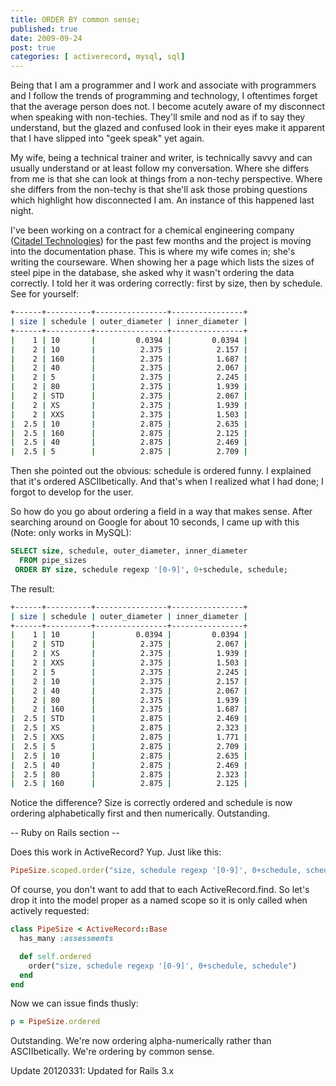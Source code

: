 ```yaml
---
title: ORDER BY common sense;
published: true
date: 2009-09-24
post: true
categories: [ activerecord, mysql, sql]
---
```


Being that I am a programmer and I work and associate with programmers and I follow the trends of programming and technology, I oftentimes forget that the average person does not. I become acutely aware of my disconnect when speaking with non-techies. They'll smile and nod as if to say they understand, but the glazed and confused look in their eyes make it apparent that I have slipped into "geek speak" yet again.

My wife, being a technical trainer and writer, is technically savvy and can usually understand or at least follow my conversation. Where she differs from me is that she can look at things from a non-techy perspective. Where she differs from the non-techy is that she'll ask those probing questions which highlight how disconnected I am. An instance of this happened last night.

I've been working on a contract for a chemical engineering company ([Citadel Technologies](http://cittech.com)) for the past few months and the project is moving into the documentation phase. This is where my wife comes in; she's writing the courseware. When showing her a page which lists the sizes of steel pipe in the database, she asked why it wasn't ordering the data correctly. I told her it was ordering correctly: first by size, then by schedule. See for yourself:

``` bash
+------+----------+----------------+----------------+
| size | schedule | outer_diameter | inner_diameter |
+------+----------+----------------+----------------+
|    1 | 10       |         0.0394 |         0.0394 |
|    2 | 10       |          2.375 |          2.157 |
|    2 | 160      |          2.375 |          1.687 |
|    2 | 40       |          2.375 |          2.067 |
|    2 | 5        |          2.375 |          2.245 |
|    2 | 80       |          2.375 |          1.939 |
|    2 | STD      |          2.375 |          2.067 |
|    2 | XS       |          2.375 |          1.939 |
|    2 | XXS      |          2.375 |          1.503 |
|  2.5 | 10       |          2.875 |          2.635 |
|  2.5 | 160      |          2.875 |          2.125 |
|  2.5 | 40       |          2.875 |          2.469 |
|  2.5 | 5        |          2.875 |          2.709 |
```

Then she pointed out the obvious: schedule is ordered funny. I explained that it's ordered ASCIIbetically. And that's when I realized what I had done; I forgot to develop for the user.

So how do you go about ordering a field in a way that makes sense. After searching around on Google for about 10 seconds, I came up with this (Note: only works in MySQL):

``` sql
SELECT size, schedule, outer_diameter, inner_diameter
  FROM pipe_sizes
 ORDER BY size, schedule regexp '[0-9]', 0+schedule, schedule;
```

The result:

``` bash
+------+----------+----------------+----------------+
| size | schedule | outer_diameter | inner_diameter |
+------+----------+----------------+----------------+
|    1 | 10       |         0.0394 |         0.0394 |
|    2 | STD      |          2.375 |          2.067 |
|    2 | XS       |          2.375 |          1.939 |
|    2 | XXS      |          2.375 |          1.503 |
|    2 | 5        |          2.375 |          2.245 |
|    2 | 10       |          2.375 |          2.157 |
|    2 | 40       |          2.375 |          2.067 |
|    2 | 80       |          2.375 |          1.939 |
|    2 | 160      |          2.375 |          1.687 |
|  2.5 | STD      |          2.875 |          2.469 |
|  2.5 | XS       |          2.875 |          2.323 |
|  2.5 | XXS      |          2.875 |          1.771 |
|  2.5 | 5        |          2.875 |          2.709 |
|  2.5 | 10       |          2.875 |          2.635 |
|  2.5 | 40       |          2.875 |          2.469 |
|  2.5 | 80       |          2.875 |          2.323 |
|  2.5 | 160      |          2.875 |          2.125 |
```

Notice the difference? Size is correctly ordered and schedule is now ordering alphabetically first and then numerically. Outstanding.

-- Ruby on Rails section --

Does this work in ActiveRecord? Yup. Just like this:

``` ruby
PipeSize.scoped.order("size, schedule regexp '[0-9]', 0+schedule, schedule")
```

Of course, you don't want to add that to each ActiveRecord.find. So let's drop it into the model proper as a named scope so it is only called when actively requested:

``` ruby
class PipeSize < ActiveRecord::Base
  has_many :assessments

  def self.ordered
    order("size, schedule regexp '[0-9]', 0+schedule, schedule")
  end
end
```

Now we can issue finds thusly:

``` ruby
p = PipeSize.ordered
```

Outstanding. We're now ordering alpha-numerically rather than ASCIIbetically. We're ordering by common sense.

Update 20120331: Updated for Rails 3.x
